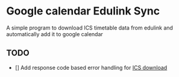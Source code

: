 # Google calendar Edulink Sync
A simple program to download ICS timetable data from edulink and automatically add it to google calendar

## TODO
- [] Add response code based error handling for [ICS download](./src/getICS.ts)